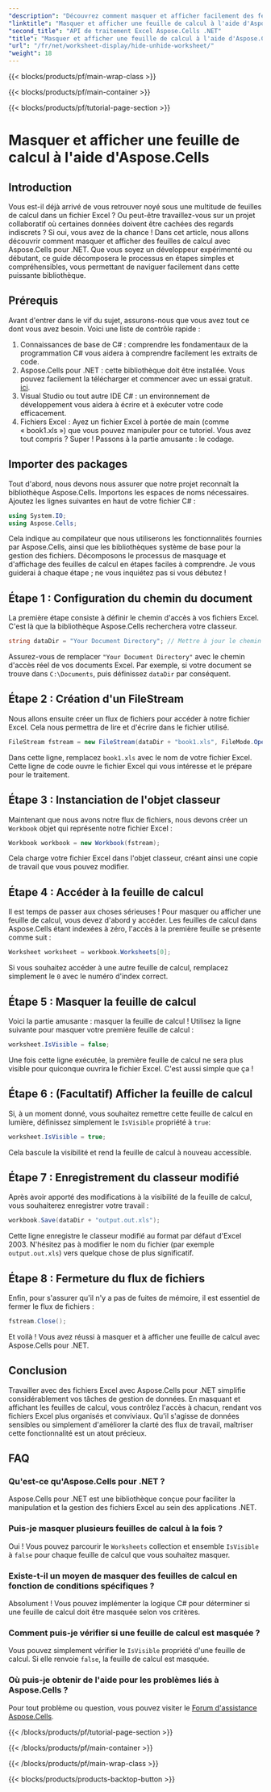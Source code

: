 ```yaml
---
"description": "Découvrez comment masquer et afficher facilement des feuilles de calcul dans Excel avec Aspose.Cells pour .NET. Un guide étape par étape rempli de conseils et d'astuces."
"linktitle": "Masquer et afficher une feuille de calcul à l'aide d'Aspose.Cells"
"second_title": "API de traitement Excel Aspose.Cells .NET"
"title": "Masquer et afficher une feuille de calcul à l'aide d'Aspose.Cells"
"url": "/fr/net/worksheet-display/hide-unhide-worksheet/"
"weight": 18
---
```


{{< blocks/products/pf/main-wrap-class >}}

{{< blocks/products/pf/main-container >}}

{{< blocks/products/pf/tutorial-page-section >}}

# Masquer et afficher une feuille de calcul à l'aide d'Aspose.Cells

## Introduction
Vous est-il déjà arrivé de vous retrouver noyé sous une multitude de feuilles de calcul dans un fichier Excel ? Ou peut-être travaillez-vous sur un projet collaboratif où certaines données doivent être cachées des regards indiscrets ? Si oui, vous avez de la chance ! Dans cet article, nous allons découvrir comment masquer et afficher des feuilles de calcul avec Aspose.Cells pour .NET. Que vous soyez un développeur expérimenté ou débutant, ce guide décomposera le processus en étapes simples et compréhensibles, vous permettant de naviguer facilement dans cette puissante bibliothèque.
## Prérequis
Avant d'entrer dans le vif du sujet, assurons-nous que vous avez tout ce dont vous avez besoin. Voici une liste de contrôle rapide :
1. Connaissances de base de C# : comprendre les fondamentaux de la programmation C# vous aidera à comprendre facilement les extraits de code.
2. Aspose.Cells pour .NET : cette bibliothèque doit être installée. Vous pouvez facilement la télécharger et commencer avec un essai gratuit. [ici](https://releases.aspose.com/).
3. Visual Studio ou tout autre IDE C# : un environnement de développement vous aidera à écrire et à exécuter votre code efficacement.
4. Fichiers Excel : Ayez un fichier Excel à portée de main (comme « book1.xls ») que vous pouvez manipuler pour ce tutoriel.
Vous avez tout compris ? Super ! Passons à la partie amusante : le codage.
## Importer des packages
Tout d'abord, nous devons nous assurer que notre projet reconnaît la bibliothèque Aspose.Cells. Importons les espaces de noms nécessaires. Ajoutez les lignes suivantes en haut de votre fichier C# :
```csharp
using System.IO;
using Aspose.Cells;
```
Cela indique au compilateur que nous utiliserons les fonctionnalités fournies par Aspose.Cells, ainsi que les bibliothèques système de base pour la gestion des fichiers.
Décomposons le processus de masquage et d'affichage des feuilles de calcul en étapes faciles à comprendre. Je vous guiderai à chaque étape ; ne vous inquiétez pas si vous débutez !
## Étape 1 : Configuration du chemin du document
La première étape consiste à définir le chemin d'accès à vos fichiers Excel. C'est là que la bibliothèque Aspose.Cells recherchera votre classeur.
```csharp
string dataDir = "Your Document Directory"; // Mettre à jour le chemin
```
Assurez-vous de remplacer `"Your Document Directory"` avec le chemin d'accès réel de vos documents Excel. Par exemple, si votre document se trouve dans `C:\Documents`, puis définissez `dataDir` par conséquent.
## Étape 2 : Création d'un FileStream
Nous allons ensuite créer un flux de fichiers pour accéder à notre fichier Excel. Cela nous permettra de lire et d'écrire dans le fichier utilisé.
```csharp
FileStream fstream = new FileStream(dataDir + "book1.xls", FileMode.Open);
```
Dans cette ligne, remplacez `book1.xls` avec le nom de votre fichier Excel. Cette ligne de code ouvre le fichier Excel qui vous intéresse et le prépare pour le traitement.
## Étape 3 : Instanciation de l'objet classeur
Maintenant que nous avons notre flux de fichiers, nous devons créer un `Workbook` objet qui représente notre fichier Excel :
```csharp
Workbook workbook = new Workbook(fstream);
```
Cela charge votre fichier Excel dans l'objet classeur, créant ainsi une copie de travail que vous pouvez modifier.
## Étape 4 : Accéder à la feuille de calcul
Il est temps de passer aux choses sérieuses ! Pour masquer ou afficher une feuille de calcul, vous devez d'abord y accéder. Les feuilles de calcul dans Aspose.Cells étant indexées à zéro, l'accès à la première feuille se présente comme suit :
```csharp
Worksheet worksheet = workbook.Worksheets[0];
```
Si vous souhaitez accéder à une autre feuille de calcul, remplacez simplement le `0` avec le numéro d'index correct.
## Étape 5 : Masquer la feuille de calcul
Voici la partie amusante : masquer la feuille de calcul ! Utilisez la ligne suivante pour masquer votre première feuille de calcul :
```csharp
worksheet.IsVisible = false;
```
Une fois cette ligne exécutée, la première feuille de calcul ne sera plus visible pour quiconque ouvrira le fichier Excel. C'est aussi simple que ça !
## Étape 6 : (Facultatif) Afficher la feuille de calcul
Si, à un moment donné, vous souhaitez remettre cette feuille de calcul en lumière, définissez simplement le `IsVisible` propriété à `true`:
```csharp
worksheet.IsVisible = true;
```
Cela bascule la visibilité et rend la feuille de calcul à nouveau accessible.
## Étape 7 : Enregistrement du classeur modifié
Après avoir apporté des modifications à la visibilité de la feuille de calcul, vous souhaiterez enregistrer votre travail :
```csharp
workbook.Save(dataDir + "output.out.xls");
```
Cette ligne enregistre le classeur modifié au format par défaut d'Excel 2003. N'hésitez pas à modifier le nom du fichier (par exemple `output.out.xls`) vers quelque chose de plus significatif.
## Étape 8 : Fermeture du flux de fichiers
Enfin, pour s'assurer qu'il n'y a pas de fuites de mémoire, il est essentiel de fermer le flux de fichiers :
```csharp
fstream.Close();
```
Et voilà ! Vous avez réussi à masquer et à afficher une feuille de calcul avec Aspose.Cells pour .NET.
## Conclusion
Travailler avec des fichiers Excel avec Aspose.Cells pour .NET simplifie considérablement vos tâches de gestion de données. En masquant et affichant les feuilles de calcul, vous contrôlez l'accès à chacun, rendant vos fichiers Excel plus organisés et conviviaux. Qu'il s'agisse de données sensibles ou simplement d'améliorer la clarté des flux de travail, maîtriser cette fonctionnalité est un atout précieux.
## FAQ
### Qu'est-ce qu'Aspose.Cells pour .NET ?
Aspose.Cells pour .NET est une bibliothèque conçue pour faciliter la manipulation et la gestion des fichiers Excel au sein des applications .NET.
### Puis-je masquer plusieurs feuilles de calcul à la fois ?
Oui ! Vous pouvez parcourir le `Worksheets` collection et ensemble `IsVisible` à `false` pour chaque feuille de calcul que vous souhaitez masquer.
### Existe-t-il un moyen de masquer des feuilles de calcul en fonction de conditions spécifiques ?
Absolument ! Vous pouvez implémenter la logique C# pour déterminer si une feuille de calcul doit être masquée selon vos critères.
### Comment puis-je vérifier si une feuille de calcul est masquée ?
Vous pouvez simplement vérifier le `IsVisible` propriété d'une feuille de calcul. Si elle renvoie `false`, la feuille de calcul est masquée.
### Où puis-je obtenir de l'aide pour les problèmes liés à Aspose.Cells ?
Pour tout problème ou question, vous pouvez visiter le [Forum d'assistance Aspose.Cells](https://forum.aspose.com/c/cells/9).

{{< /blocks/products/pf/tutorial-page-section >}}

{{< /blocks/products/pf/main-container >}}

{{< /blocks/products/pf/main-wrap-class >}}

{{< blocks/products/products-backtop-button >}}